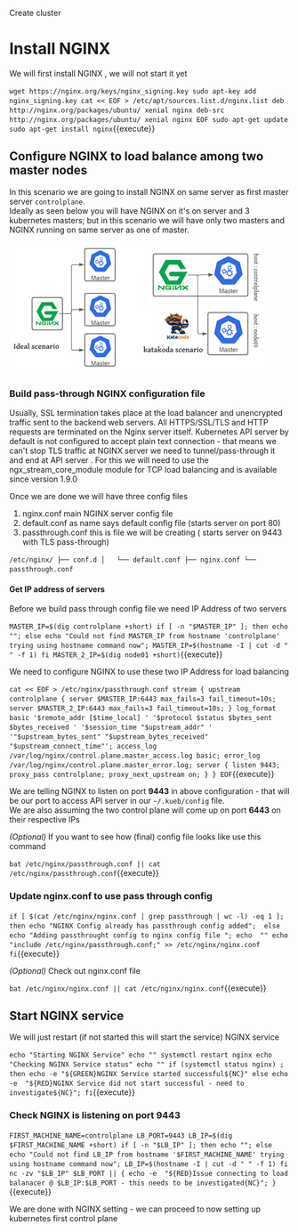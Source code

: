 Create cluster 

# Install NGINX 

We will first install NGINX , we will not start it yet

`
wget https://nginx.org/keys/nginx_signing.key
sudo apt-key add nginx_signing.key
cat << EOF > /etc/apt/sources.list.d/nginx.list
deb http://nginx.org/packages/ubuntu/ xenial nginx
deb-src http://nginx.org/packages/ubuntu/ xenial nginx
EOF
sudo apt-get update
sudo apt-get install nginx
`{{execute}}


## Configure NGINX to load balance among two master nodes

In this scenario we are going to install NGINX on same server as first master server `controlplane`.  
Ideally as seen below you will have NGINX on it's on server and 3 kubernetes masters; but in this scenario
we will have only two masters and NGINX running on same server as one of master.

![NGINX Senario](./assets/Kubernetes-NG-Katacoda.png)

### Build pass-through NGINX configuration file 

Usually, SSL termination takes place at the load balancer and unencrypted traffic sent to the backend web servers.
All HTTPS/SSL/TLS and HTTP requests are terminated on the Nginx server itself. Kubernetes API server 
by default is not configured to accept plain text connection - that means we can't stop TLS traffic at
NGINX server we need to tunnel/pass-through it and end at API server . For this we will need to use
the ngx_stream_core_module module for TCP load balancing and is available since version 1.9.0

Once we are done we will have three config files 

1. nginx.conf main NGINX server config file
1. default.conf as name says default config file (starts server on port 80)
1. passthrough.conf this is file we will be creating ( starts server on 9443 with TLS pass-through)

`
/etc/nginx/
├── conf.d
│   └── default.conf
├── nginx.conf
└── passthrough.conf
`

#### Get IP address of servers

Before we build pass through config file we need IP Address of two servers 

`
MASTER_IP=$(dig controlplane +short)
if [ -n "$MASTER_IP" ];
 then
    echo "";
 else
    echo "Could not find MASTER_IP from hostname 'controlplane' trying using hostname command now";
    MASTER_IP=$(hostname -I | cut -d " " -f 1)
fi
MASTER_2_IP=$(dig node01 +short)
`{{execute}}

We need to configure NGINX to use these two IP Address for load balancing 

`
cat << EOF > /etc/nginx/passthrough.conf
stream {
    upstream controlplane {
        server $MASTER_IP:6443 max_fails=3 fail_timeout=10s;
        server $MASTER_2_IP:6443 max_fails=3 fail_timeout=10s;
    }
log_format basic '$remote_addr [$time_local] '
                 '$protocol $status $bytes_sent $bytes_received '
                 '$session_time "$upstream_addr" '
                 '"$upstream_bytes_sent" "$upstream_bytes_received" "$upstream_connect_time"';
    access_log /var/log/nginx/control.plane.master_access.log basic;
    error_log /var/log/nginx/control.plane.master_error.log;
    server {
        listen 9443;
        proxy_pass controlplane;
        proxy_next_upstream on;
    }
}
EOF
`{{execute}}

We are telling NGINX to listen on port **9443** in above configuration -
that will be our port to access API server in our `~/.kueb/config` file.  
We are also assuming the two control plane will come up on port **6443** on
their respective IPs

*(Optional)*
If you want to see how (final) config file looks like use this command 

`bat /etc/nginx/passthrough.conf || cat /etc/nginx/passthrough.conf`{{execute}}

### Update nginx.conf to use pass through config

`
if [ $(cat /etc/nginx/nginx.conf | grep passthrough | wc -l) -eq 1 ]; 
 then
   echo "NGINX Config already has passthrough config added"; 
 else 
  echo "Adding passthrought config to nginx config file ";
  echo  ""
  echo "include /etc/nginx/passthrough.conf;" >> /etc/nginx/nginx.conf
fi
`{{execute}}

*(Optional)*
Check out nginx.conf file 

`bat /etc/nginx/nginx.conf || cat /etc/nginx/nginx.conf`{{execute}}

## Start NGINX service 

We will just restart (if not started this will start the service) NGINX service

`
echo "Starting NGINX Service"
echo ""
systemctl restart nginx
echo "Checking NGINX Service status"
echo ""
if (systemctl status nginx) ;
  then
    echo -e "${GREEN}NGINX Service started successful${NC}"
  else
    echo -e  "${RED}NGINX Service did not start successful - need to investigate${NC}";
fi
`{{execute}}

### Check NGINX is listening on port 9443 

`
FIRST_MACHINE_NAME=controlplane
LB_PORT=9443
LB_IP=$(dig $FIRST_MACHINE_NAME +short)
if [ -n "$LB_IP" ];
 then
    echo "";
 else
    echo "Could not find LB_IP from hostname '$FIRST_MACHINE_NAME' trying using hostname command now";
    LB_IP=$(hostname -I | cut -d " " -f 1)
fi
nc -zv "$LB_IP" $LB_PORT || { echo -e  "${RED}Issue connecting to load balanacer @ $LB_IP:$LB_PORT - this needs to be investigated{NC}"; }
`{{execute}}

We are done with NGINX setting - we can proceed to now setting up kubernetes first control plane
